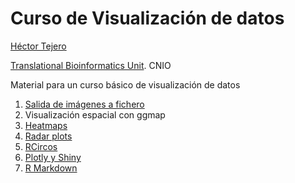 # Curso de Visualización de datos

[Héctor Tejero](https://www.researchgate.net/profile/Hector_Tejero) 

[Translational Bioinformatics Unit](https://www.cnio.es/ing/grupos/plantillas/presentacion.asp?pag=1464). CNIO 

Material para un curso básico de visualización de datos


1. [Salida de imágenes a fichero](http://rpubs.com/htejero/212362)
2. Visualización espacial con ggmap
3. [Heatmaps](http://rpubs.com/htejero/212365)
4. [Radar plots](http://rpubs.com/htejero/212368)
5. [RCircos](http://rpubs.com/htejero/212374)
6. [Plotly y Shiny](http://rpubs.com/htejero/212378) 
7. [R Markdown](http://rpubs.com/htejero/212369)

